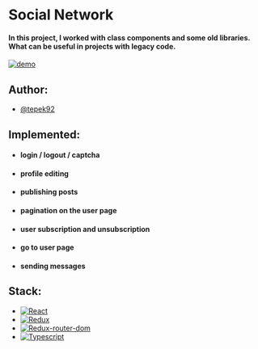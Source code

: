 # Social Network

#### In this project, I worked with class components and some old libraries. What can be useful in projects with legacy code.

[![demo](https://img.shields.io/badge/-demo-brightgreen?style=for-the-badge&logo=github)](https://tepek92.github.io/samurai_way_ts/#/)

## Author:
- [@tepek92](https://github.com/tepek92)


## Implemented:

- #### login / logout / captcha
- #### profile editing
- #### publishing posts
- #### pagination on the user page
- #### user subscription and unsubscription
- #### go to user page
- #### sending messages

## Stack:

- [![React][react.js]][react-url]
- [![Redux][redux]][redux-url]
- [![Redux-router-dom][rrd]][rrd-url]
- [![Typescript][typescript]][typescript-url]


<!-- LINKS  -->
[react.js]: https://img.shields.io/badge/React-0769AD?style=for-the-badge&logo=react&logoColor=white
[react-url]: https://reactjs.org/
[redux]: https://img.shields.io/badge/redux-%23593d88.svg?style=for-the-badge&logo=redux&logoColor=white
[redux-url]: https://redux.js.org/
[rrd]: https://img.shields.io/badge/React_Router-CA4245?style=for-the-badge&logo=react-router&logoColor=white
[rrd-url]: https://reactrouter.com/en/main
[typescript]: https://img.shields.io/badge/TypeScript-007ACC?style=for-the-badge&logo=typescript&logoColor=white
[typescript-url]: https://www.typescriptlang.org/
